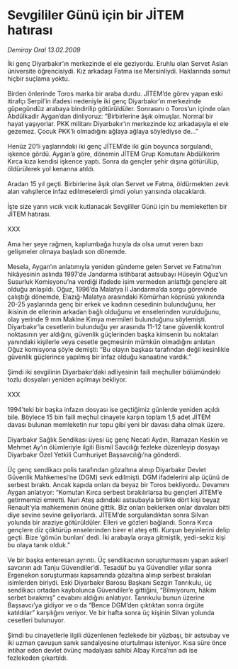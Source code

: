 # Sevgililer Günü için bir JİTEM hatırası

*Demiray Oral 13.02.2009*

<div class="taraf_structure_2col_1zq">
<div class="margen_n">



 <p>İki genç Diyarbakır’ın merkezinde el ele geziyordu. Eruhlu olan Servet Aslan üniversite öğrencisiydi. Kız arkadaşı Fatma ise Mersinliydi. Haklarında somut hiçbir suçlama yoktu. <br/><br/>Birden önlerinde Toros marka bir araba durdu. JİTEM’de görev yapan eski itirafçı Serpil’in ifadesi nedeniyle iki genç Diyarbakır’ın merkezinde güpegündüz arabaya bindirilip götürüldüler. Sonrasını o Toros’un içinde olan Abdülkadir Aygan’dan dinliyoruz: “Birbirlerine âşık olmuşlar. Normal bir hayat yaşıyorlar. PKK militanı Diyarbakır’ın merkezinde kız arkadaşıyla el ele gezemez. Çocuk PKK’lı olmadığını ağlaya ağlaya söylediyse de...” <br/><br/>Henüz 20’li yaşlarındaki iki genç JİTEM’de iki gün boyunca sorgulandı, işkence gördü. Aygan’a göre, dönemin JİTEM Grup Komutanı Abdülkerim Kırca kıza kendisi işkence yaptı. Sonra da gençler şehir dışına götürülüp, öldürülerek yol kenarına atıldı. <br/><br/>Aradan 15 yıl geçti. Birbirlerine âşık olan Servet ve Fatma, öldürmekten zevk alan vahşilerce infaz edilmeselerdi şimdi yolun yarısında olacaklardı. <br/><br/>İşte size yarın vıcık vıcık kutlanacak Sevgililer Günü için bu memleketten bir JİTEM hatırası. <br/><br/>XXX <br/><br/>Ama her şeye rağmen, kaplumbağa hızıyla da olsa umut veren bazı gelişmeler olmaya başladı son dönemde. <br/><br/>Mesela, Aygan’ın anlatımıyla yeniden gündeme gelen Servet ve Fatma’nın hikâyesinin aslında 1997’de Jandarma istihbarat astsubayı Hüseyin Oğuz’un Susurluk Komisyonu’na verdiği ifadede isim vermeden anlattığı gençlere ait olduğu anlaşıldı. Oğuz, 1996’da Malatya İl Jandarma’da sorgu görevinde çalıştığı dönemde, Elazığ-Malatya arasındaki Kömürhan köprüsü yakınında 20-25 yaşlarında genç bir erkek ve kadının cesedinin bulunduğunu, her ikisinin de ellerinin arkadan bağlı olduğunu ve enselerinden vurulduğunu, olay yerinde 9 mm Makine Kimya mermileri bulunduğunu söylemişti. Diyarbakır’la cesetlerin bulunduğu yer arasında 11-12 tane güvenlik kontrol noktasının yer aldığını, güvenlik güçlerinden başka kimsenin bu noktaları yanındaki kişilerle veya cesetle geçmesinin mümkün olmadığını anlatan Oğuz komisyona şöyle demişti: “Bu olayın başkası tarafından değil kesinlikle güvenlik güçlerince yapılmış bir infaz olduğu kanaatine vardık.” <br/><br/>Şimdi iki sevgilinin Diyarbakır’daki adliyesinin faili meçhuller bölümündeki tozlu dosyaları yeniden açılmayı bekliyor. <br/><br/>XXX <br/><br/>1994’teki bir başka infazın dosyası ise geçtiğimiz günlerde yeniden açıldı bile. Böylece 15 bin faili meçhul cinayete karşın toplam 1,5 adet JİTEM davası bulunan memleketin nur topu gibi yeni bir davası daha olmak üzere. <br/><br/>Diyarbakır Sağlık Sendikası üyesi üç genç Necati Aydın, Ramazan Keskin ve Mehmet Ay’ın ölümleriyle ilgili Bismil Savcılığı fezleke düzenleyip dosyayı Diyarbakır Özel Yetkili Cumhuriyet Başsavcılığı’na gönderdi. <br/><br/>Üç genç sendikacı polis tarafından gözaltına alınıp Diyarbakır Devlet Güvenlik Mahkemesi’ne (DGM) sevk edilmişti. DGM ifadelerini alıp üçünü de serbest bıraktı. Ancak kapıda onları da beyaz bir Toros bekliyordu. Devamını Aygan anlatıyor: “Komutan Kırca serbest bırakılırlarsa bu gençleri JİTEM’e getirmemizi emretti. Nuri Ateş adındaki astsubayla birlikte dört kişi beyaz Renault’yla mahkemenin önüne gittik. Biz onları beklerken onlar davaları bitti diye sevine sevine geliyorlardı. JİTEM’de sorgulandıktan sonra Silvan yolunda bir araziye götürüldüler. Elleri ve gözleri bağlandı. Sonra Kırca gençlere diz çöktürüp enselerinden birer el ateş etti. Kurşun beyinlerini delip geçti. Bize ‘gömün bunları’ dedi. İki arabayla oraya gitmiştik, yedi-sekiz kişi bu olaya tanık olduk.” <br/><br/>Ve bir başka enteresan ayrıntı. Üç sendikacının soruşturmasını yapan askerî savcının adı Tanju Güvendiler’di. Tesadüf bu ya Güvendiler yıllar sonra Ergenekon soruşturması kapsamında gözaltına alınıp serbest bırakılan isimlerden biriydi. Eski Diyarbakır Barosu Başkanı Sezgin Tanrıkulu, üç sendikacı ortadan kaybolunca Güvendiler’e gittiğini, “Bilmiyorum, hâkim serbet bırakmış” cevabını aldığını anlatıyor. Tanrıkulu bunun üzerine Başsavcı’ya gidiyor ve o da “Bence DGM’den çıktıktan sonra örgüte katıldılar” karşılığını veriyor. Ve bir hafta sonra üç kişinin Silvan yolunda cesetleri bulunuyor. <br/><br/>Şimdi bu cinayetlerle ilgili düzenlenen fezlekede bir yüzbaşı, bir astsubay ve iki uzman çavuşun sanık sandalyesine oturtulması isteniyor. Kısa süre önce intihar eden devlet övünç madalyası sahibi Albay Kırca’nın adı ise fezlekeden çıkartıldı.</p>

<br/>


<div id="taraf_not">
</div>

</div>


</div>

